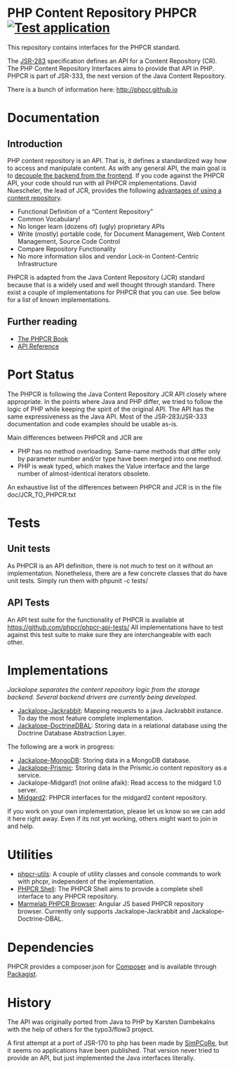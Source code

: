 # PHP Content Repository PHPCR [![Test application](https://github.com/phpcr/phpcr/actions/workflows/test-application.yaml/badge.svg?branch=2.1.x)](https://github.com/phpcr/phpcr/actions/workflows/test-application.yaml)

This repository contains interfaces for the PHPCR standard.

The [JSR-283](http://jcp.org/en/jsr/summary?id=283) specification defines an
API for a Content Repository (CR). The PHP Content Repository Interfaces aims
to provide that API in PHP. PHPCR is part of JSR-333, the next version of the
Java Content Repository.

There is a bunch of information here: http://phpcr.github.io


# Documentation

## Introduction

PHP content repository is an API. That is, it defines a standardized way how to
access and manipulate content. As with any general API, the main goal is to
[decouple the backend from the frontend](http://bergie.iki.fi/blog/decoupling_content_management/).
If you code against the PHPCR API, your code should run with all PHPCR
implementations. David Nuescheler, the lead of JCR, provides the following
[advantages of using a content repository](http://www.slideshare.net/uncled/introduction-to-jcr).

* Functional Definition of a “Content Repository”
* Common Vocabulary!
* No longer learn (dozens of) (ugly) proprietary APIs
* Write (mostly) portable code, for Document Management, Web Content Management, Source Code Control
* Compare Repository Functionality
* No more information silos and vendor Lock-in Content-Centric Infrastructure

PHPCR is adapted from the Java Content Repository (JCR) standard because that
is a widely used and well thought through standard. There exist a couple of
implementations for PHPCR that you can use. See below for a list of known
implementations.

## Further reading

* [The PHPCR Book](http://phpcr.readthedocs.org/en/latest/book/index.html)
* [API Reference](http://phpcr.github.io/doc/html/index.html)


# Port Status

The PHPCR is following the Java Content Repository JCR API closely where
appropriate. In the points where Java and PHP differ, we tried to follow the
logic of PHP while keeping the spirit of the original API. The API has the same
expressiveness as the Java API.
Most of the JSR-283/JSR-333 documentation and code examples should be usable as-is.

Main differences between PHPCR and JCR are

* PHP has no method overloading. Same-name methods that differ only by
  parameter number and/or type have been merged into one method.
* PHP is weak typed, which makes the Value interface and the large number of
  almost-identical iterators obsolete.

An exhaustive list of the differences between PHPCR and JCR is in the file
doc/JCR_TO_PHPCR.txt


# Tests

## Unit tests

As PHPCR is an API definition, there is not much to test on it without an
implementation. Nonetheless, there are a few concrete classes that do have
unit tests. Simply run them with phpunit -c tests/

## API Tests

An API test suite for the functionality of PHPCR is available at
https://github.com/phpcr/phpcr-api-tests/
All implementations have to test against this test suite to make sure they
are interchangeable with each other.


# Implementations

*Jackalope separates the content repository logic from the storage backend. Several backend drivers are currently being developed.*

* [Jackalope-Jackrabbit](https://jackalope.github.io/): Mapping requests to a java Jackrabbit instance. To day the most feature complete implementation.
* [Jackalope-DoctrineDBAL](https://jackalope.github.io/): Storing data in a relational database using the Doctrine Database Abstraction Layer.

The following are a work in progress:

* [Jackalope-MongoDB](https://github.com/jackalope/jackalope-mongodb): Storing data in a MongoDB database.
* [Jackalope-Prismic](https://github.com/jackalope/jackalope-prismic): Storing data in the Prismic.io content repository as a service.
* Jackalope-Midgard1 (not online afaik): Read access to the midgard 1.0 server.
* [Midgard2](https://github.com/bergie/phpcr-midgard2): PHPCR interfaces for the midgard2 content repository.

If you work on your own implementation, please let us know so we can add it
here right away. Even if its not yet working, others might want to join in and
help.

# Utilities

* [phpcr-utils](https://github.com/phpcr/phpcr-utils): A couple of utility classes and console commands to work with phcpr, independent of the implementation.
* [PHPCR Shell](https://github.com/phpcr/phpcr-shell): The PHPCR Shell aims to provide a complete shell interface to any PHPCR repository.
* [Marmelab PHPCR Browser](https://github.com/marmelab/phpcr-browser):  Angular JS based PHPCR repository browser. Currently only supports Jackalope-Jackrabbit and Jackalope-Doctrine-DBAL.

# Dependencies

PHPCR provides a composer.json for [Composer](http://packagist.org/about-composer)
and is available through [Packagist](http://packagist.org/).

# History

The API was originally ported from Java to PHP by Karsten Dambekalns
with the help of others for the typo3/flow3 project.

A first attempt at a port of JSR-170 to php has been made by
[SimPCoRe](http://www.simpcore.org/), but it seems no applications have been
published. That version never tried to provide an API, but just implemented the
Java interfaces literally.
